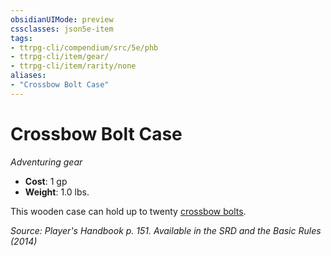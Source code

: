 ```yaml
---
obsidianUIMode: preview
cssclasses: json5e-item
tags:
- ttrpg-cli/compendium/src/5e/phb
- ttrpg-cli/item/gear/
- ttrpg-cli/item/rarity/none
aliases: 
- "Crossbow Bolt Case"
---
```

# Crossbow Bolt Case
*Adventuring gear*  

- **Cost**: 1 gp
- **Weight**: 1.0 lbs.

This wooden case can hold up to twenty [crossbow bolts](3-Mechanics/CLI/items/crossbow-bolt.md).

*Source: Player's Handbook p. 151. Available in the <span title='Systems Reference Document (5.1)'>SRD</span> and the Basic Rules (2014)*